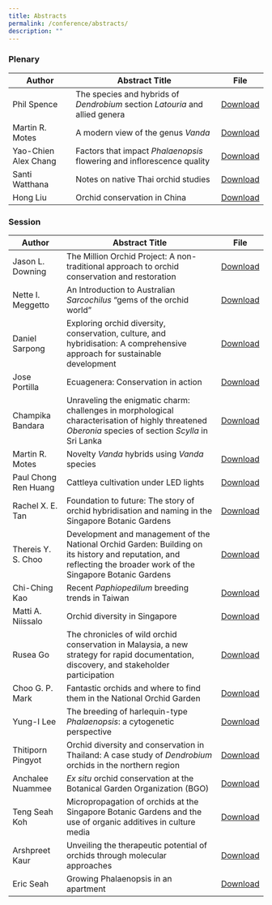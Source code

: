 ```yaml
---
title: Abstracts
permalink: /conference/abstracts/
description: ""
---
```

### Plenary

| Author | Abstract Title | File |
| -------- | -------- | -------- |
| Phil Spence    | The species and hybrids of *Dendrobium* section *Latouria* and allied genera    | [Download](/files/Abstracts/phil_spence.pdf) |
| Martin R. Motes     | A modern view of the genus *Vanda*  | [Download](/files/Abstracts/martin_motes.pdf)    |
| Yao-Chien Alex Chang | Factors that impact *Phalaenopsis* flowering and inflorescence quality |[Download](/files/Abstracts/alex_chang.pdf)|
|Santi Watthana| Notes on native Thai orchid studies | [Download](/files/Abstracts/santi_watthana.pdf)
|Hong Liu | Orchid conservation in China | [Download](/files/Abstracts/hong_liu.pdf)



### Session

| Author | Abstract Title | File |
| -------- | -------- | -------- |
| Jason L. Downing     | The Million Orchid Project: A non-traditional approach to orchid conservation and restoration     | [Download](/files/Abstracts/jason_l_downing.pdf)    |
| Nette I. Meggetto | An Introduction to Australian *Sarcochilus* “gems of the orchid world”     | [Download](/files/Abstracts/nette_isabella_meggetto.pdf)    |
|Daniel Sarpong| Exploring orchid diversity, conservation, culture, and hybridisation: A comprehensive approach for sustainable development |[Download](/files/Abstracts/daniel_sarpong.pdf) |
| Jose Portilla    | Ecuagenera: Conservation in action    | [Download](/files/Abstracts/jose_portilla.pdf) |
|Champika Bandara | Unraveling the enigmatic charm: challenges in morphological characterisation of highly threatened *Oberonia* species of section *Scylla* in Sri Lanka| [Download](/files/Abstracts/champika_bandara.pdf)|
|Martin R. Motes | Novelty *Vanda* hybrids using *Vanda* species | [Download](/files/Abstracts/martin_motes_session.pdf)|
|Paul Chong Ren Huang | Cattleya cultivation under LED lights | [Download](/files/Abstracts/paul_chong.pdf) |
|Rachel X. E. Tan | Foundation to future: The story of orchid hybridisation and naming in the Singapore Botanic Gardens | [Download](/files/Abstracts/rachel_tan.pdf)|
|Thereis Y. S. Choo | Development and management of the National Orchid Garden: Building on its history and reputation, and reflecting the broader work of the Singapore Botanic Gardens | [Download](/files/Abstracts/thereis_choo.pdf)|
|Chi-Ching Kao | Recent *Paphiopedilum* breeding trends in Taiwan | [Download](/files/Abstracts/chi-ching_kao.pdf)
|Matti A. Niissalo | Orchid diversity in Singapore | [Download](/files/Abstracts/matti_niissalo.pdf)
|Rusea Go | The chronicles of wild orchid conservation in Malaysia, a new strategy for rapid documentation, discovery, and stakeholder participation | [Download](/files/Abstracts/rusea_go.pdf)
|Choo G. P. Mark | Fantastic orchids and where to find them in the National Orchid Garden | [Download](/files/Abstracts/mark_choo.pdf)
|Yung-I Lee | The breeding of harlequin-type *Phalaenopsis*: a cytogenetic perspective | [Download](/files/Abstracts/yung-i_lee.pdf)
|Thitiporn Pingyot | Orchid diversity and conservation in Thailand: A case study of *Dendrobium* orchids in the northern region | [Download](/files/Abstracts/thitiporn_pingyot.pdf)
|Anchalee Nuammee| *Ex situ* orchid conservation at the Botanical Garden Organization (BGO) | [Download](/files/Abstracts/anchalee_nuammee.pdf)|
|Teng Seah Koh| Micropropagation of orchids at the Singapore Botanic Gardens and the use of organic additives in culture media | [Download](/files/Abstracts/koh_teng_seah.pdf)|
|Arshpreet Kaur| Unveiling the therapeutic potential of orchids through molecular approaches |[Download](/files/Abstracts/arshpreet_kaur.pdf)
|Eric Seah | Growing Phalaenopsis in an apartment | [Download](/files/Abstracts/eric_seah.pdf)